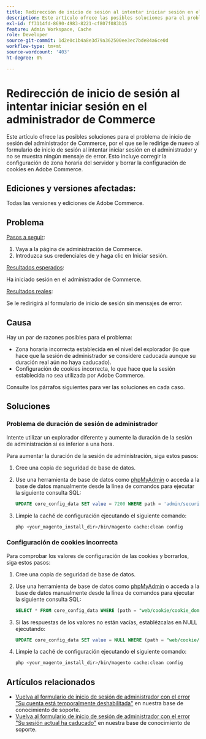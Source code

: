 ```yaml
---
title: Redirección de inicio de sesión al intentar iniciar sesión en el administrador de Commerce
description: Este artículo ofrece las posibles soluciones para el problema de inicio de sesión del administrador de Commerce, por el que se le redirige de nuevo al formulario de inicio de sesión al intentar iniciar sesión en el administrador y no se muestra ningún mensaje de error. Esto incluye corregir la configuración de zona horaria del servidor y borrar la configuración de cookies en Adobe Commerce.
exl-id: ff3114fd-8690-4983-8221-cf807f083b15
feature: Admin Workspace, Cache
role: Developer
source-git-commit: 1d2e0c1b4a8e3d79a362500ee3ec7bde84a6ce0d
workflow-type: tm+mt
source-wordcount: '403'
ht-degree: 0%

---
```


# Redirección de inicio de sesión al intentar iniciar sesión en el administrador de Commerce

Este artículo ofrece las posibles soluciones para el problema de inicio de sesión del administrador de Commerce, por el que se le redirige de nuevo al formulario de inicio de sesión al intentar iniciar sesión en el administrador y no se muestra ningún mensaje de error. Esto incluye corregir la configuración de zona horaria del servidor y borrar la configuración de cookies en Adobe Commerce.

## Ediciones y versiones afectadas:

Todas las versiones y ediciones de Adobe Commerce.

## Problema

<u>Pasos a seguir</u>:

1. Vaya a la página de administración de Commerce.
1. Introduzca sus credenciales de y haga clic en Iniciar sesión.

<u>Resultados esperados</u>:

Ha iniciado sesión en el administrador de Commerce.

<u>Resultados reales</u>:

Se le redirigirá al formulario de inicio de sesión sin mensajes de error.

## Causa

Hay un par de razones posibles para el problema:

* Zona horaria incorrecta establecida en el nivel del explorador (lo que hace que la sesión de administrador se considere caducada aunque su duración real aún no haya caducado).
* Configuración de cookies incorrecta, lo que hace que la sesión establecida no sea utilizada por Adobe Commerce.

Consulte los párrafos siguientes para ver las soluciones en cada caso.

## Soluciones

### Problema de duración de sesión de administrador

Intente utilizar un explorador diferente y aumente la duración de la sesión de administración si es inferior a una hora.

Para aumentar la duración de la sesión de administración, siga estos pasos:

1. Cree una copia de seguridad de base de datos.
1. Use una herramienta de base de datos como [phpMyAdmin](https://devdocs.magento.com/guides/v2.2/install-gde/prereq/optional.html#install-optional-phpmyadmin) o acceda a la base de datos manualmente desde la línea de comandos para ejecutar la siguiente consulta SQL:

   ```sql
   UPDATE core_config_data SET value = 7200 WHERE path = 'admin/security/session_lifetime';
   ```

1. Limpie la caché de configuración ejecutando el siguiente comando:

   ```bash
   php <your_magento_install_dir>/bin/magento cache:clean config
   ```

### Configuración de cookies incorrecta

Para comprobar los valores de configuración de las cookies y borrarlos, siga estos pasos:

1. Cree una copia de seguridad de base de datos.
1. Use una herramienta de base de datos como [phpMyAdmin](https://devdocs.magento.com/guides/v2.2/install-gde/prereq/optional.html#install-optional-phpmyadmin) o acceda a la base de datos manualmente desde la línea de comandos para ejecutar la siguiente consulta SQL:

   ```sql
   SELECT * FROM core_config_data WHERE (path = "web/cookie/cookie_domain" OR path = "web/cookie/cookie_path");
   ```

1. Si las respuestas de los valores no están vacías, establézcalas en NULL ejecutando:

   ```sql
   UPDATE core_config_data SET value = NULL WHERE (path = "web/cookie/cookie_domain" OR path = "web/cookie/cookie_path");
   ```

1. Limpie la caché de configuración ejecutando el siguiente comando:

   ```bash
   php <your_magento_install_dir>/bin/magento cache:clean config
   ```

## Artículos relacionados

* [Vuelva al formulario de inicio de sesión de administrador con el error &quot;Su cuenta está temporalmente deshabilitada&quot;](/help/troubleshooting/miscellaneous/redirect-back-to-the-admin-login-form-with-your-account-is-temporarily-disabled-error.md) en nuestra base de conocimiento de soporte.
* [Vuelva al formulario de inicio de sesión de administrador con el error &quot;Su sesión actual ha caducado&quot;](/help/troubleshooting/miscellaneous/redirect-back-to-the-admin-login-form-with-your-current-session-has-been-expired-error.md) en nuestra base de conocimiento de soporte.
